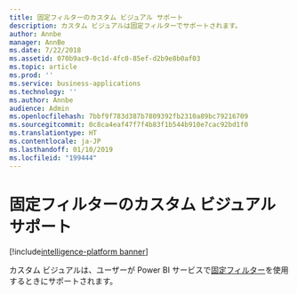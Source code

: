 ```yaml
---
title: 固定フィルターのカスタム ビジュアル サポート
description: カスタム ビジュアルは固定フィルターでサポートされます。
author: Annbe
manager: AnnBe
ms.date: 7/22/2018
ms.assetid: 070b9ac9-0c1d-4fc0-85ef-d2b9e8b0af03
ms.topic: article
ms.prod: ''
ms.service: business-applications
ms.technology: ''
ms.author: Annbe
audience: Admin
ms.openlocfilehash: 7bbf9f783d387b7809392fb2310a89bc79216709
ms.sourcegitcommit: 0c8ca4eaf47f7f4b83f1b544b910e7cac92bd1f0
ms.translationtype: HT
ms.contentlocale: ja-JP
ms.lasthandoff: 01/10/2019
ms.locfileid: "199444"
---
```

# <a name="custom-visual-support-for-persistent-filters"></a>固定フィルターのカスタム ビジュアル サポート

[!include[intelligence-platform banner](../../includes/intelligence-platform.md)]



カスタム ビジュアルは、ユーザーが Power BI サービスで[固定フィルター](https://powerbi.microsoft.com/en-us/blog/announcing-persistent-filters-in-the-service/)を使用するときにサポートされます。
